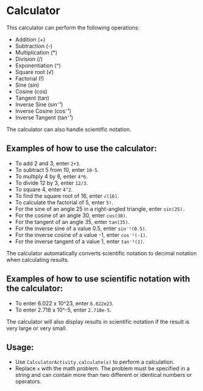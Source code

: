 # Calculator

This calculator can perform the following operations:
- Addition (+)
- Subtraction (-)
- Multiplication (*)
- Division (/)
- Exponentiation (^)
- Square root (√)
- Factorial (!)
- Sine (sin)
- Cosine (cos)
- Tangent (tan)
- Inverse Sine (sin⁻¹)
- Inverse Cosine (cos⁻¹)
- Inverse Tangent (tan⁻¹)


The calculator can also handle scientific notation.

## Examples of how to use the calculator:
- To add 2 and 3, enter `2+3`.
- To subtract 5 from 10, enter `10-5`.
- To multiply 4 by 6, enter `4*6`.
- To divide 12 by 3, enter `12/3`.
- To square 4, enter `4^2`.
- To find the square root of 16, enter `√(16)`.
- To calculate the factorial of 5, enter `5!`.
- For the sine of an angle 25 in a right-angled triangle, enter `sin(25).`
- For the cosine of an angle 30, enter `cos(30)`.
- For the tangent of an angle 35, enter `tan(35)`.
- For the inverse sine of a value 0.5, enter `sin⁻¹(0.5)`.
- For the inverse cosine of a value -1, enter `cos⁻¹(-1)`.
- For the inverse tangent of a value 1, enter `tan⁻¹(1)`.
  
The calculator automatically converts scientific notation to decimal notation when calculating results.

## Examples of how to use scientific notation with the calculator:
- To enter 6.022 x 10^23, enter `6.022e23`.
- To enter 2.718 x 10^-5, enter `2.718e-5`.

The calculator will also display results in scientific notation if the result is very large or very small.

## Usage:
- Use `CalculatorActivity.calculate(x)` to perform a calculation.
- Replace `x` with the math problem. The problem must be specified in a string and can contain more than two different or identical numbers or operators.

